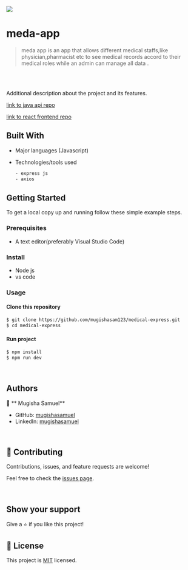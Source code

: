 
![](https://img.shields.io/badge/meda-app-pink)

# meda-app

> meda app  is an app that allows different medical staffs,like physician,pharmacist etc to see medical records accord to their medical roles while an admin can manage all data .

<br/>

<br/>

Additional description about the project and its features.

[link to java api repo](https://github.com/mugishasam123/medical-java)

[link to react frontend repo](https://github.com/mugishasam123/medical-react)

## Built With

- Major languages (Javascript)
- Technologies/tools used

  ```bash
  - express js
  - axios

  ```

## Getting Started

To get a local copy up and running follow these simple example steps.

### Prerequisites

- A text editor(preferably Visual Studio Code)

### Install

- Node js
- vs code

### Usage

#### Clone this repository

```bash
$ git clone https://github.com/mugishasam123/medical-express.git
$ cd medical-express
```

#### Run project

```bash
$ npm install
$ npm run dev
```

<br>

## Authors

👤 ** Mugisha Samuel**

- GitHub: [mugishasamuel](https://github.com/mugishasam123)
- LinkedIn: [mugishasamuel](https://www.linkedin.com/in/mugisha-samuel-55a905208/)

<br>

## 🤝 Contributing

Contributions, issues, and feature requests are welcome!

Feel free to check the [issues page](https://github.com/mugishasam123/medical-express/issues).

<br>

## Show your support

Give a ⭐️ if you like this project!

## 📝 License

This project is [MIT](https://opensource.org/licenses/MIT) licensed.
